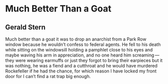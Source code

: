 # Much Better Than a Goat
## Gerald Stern
Much better than a goat it was to drop
an anarchist from a Park Row window
because he wouldn’t confess to federal agents.
He fell to his death while sitting on the windowsill
holding a pamphlet close to his eyes and maybe
waving his arm in appreciation, and no one
heard him screaming — they were wearing earmuffs
or just they forgot to bring their earpieces
but it was nothing, he was a fiend and a cutthroat
and he would have murdered Rockefeller if he had the chance,
for which reason I have locked my front door
for I can’t find a rat trap big enough.